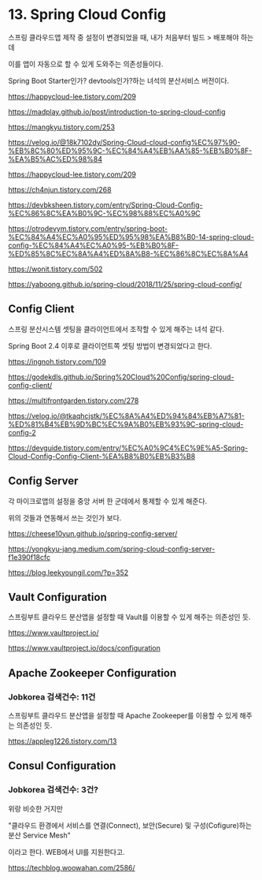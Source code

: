 

# 13. Spring Cloud Config

스프링 클라우드앱 제작 중 설정이 변경되었을 때, 내가 처음부터 빌드 > 배포해야 하는데

이를 앱이 자동으로 할 수 있게 도와주는 의존성들이다.

Spring Boot Starter인가? devtools인가?하는 녀석의 분산서비스 버전이다.

https://happycloud-lee.tistory.com/209

https://madplay.github.io/post/introduction-to-spring-cloud-config

https://mangkyu.tistory.com/253

https://velog.io/@18k7102dy/Spring-Cloud-cloud-config%EC%97%90-%EB%8C%80%ED%95%9C-%EC%84%A4%EB%AA%85-%EB%B0%8F-%EA%B5%AC%ED%98%84

https://happycloud-lee.tistory.com/209

https://ch4njun.tistory.com/268

https://devbksheen.tistory.com/entry/Spring-Cloud-Config-%EC%86%8C%EA%B0%9C-%EC%98%88%EC%A0%9C

https://otrodevym.tistory.com/entry/spring-boot-%EC%84%A4%EC%A0%95%ED%95%98%EA%B8%B0-14-spring-cloud-config-%EC%84%A4%EC%A0%95-%EB%B0%8F-%ED%85%8C%EC%8A%A4%ED%8A%B8-%EC%86%8C%EC%8A%A4

https://wonit.tistory.com/502

https://yaboong.github.io/spring-cloud/2018/11/25/spring-cloud-config/




## Config Client

스프링 분산시스템 셋팅을 클라이언트에서 조작할 수 있게 해주는 녀석 같다.

Spring Boot 2.4 이후로 클라이언트쪽 셋팅 방법이 변경되었다고 한다.

https://ingnoh.tistory.com/109

https://godekdls.github.io/Spring%20Cloud%20Config/spring-cloud-config-client/

https://multifrontgarden.tistory.com/278

https://velog.io/@tkaqhcjstk/%EC%8A%A4%ED%94%84%EB%A7%81-%ED%81%B4%EB%9D%BC%EC%9A%B0%EB%93%9C-spring-cloud-config-2

https://devguide.tistory.com/entry/%EC%A0%9C4%EC%9E%A5-Spring-Cloud-Config-Config-Client-%EA%B8%B0%EB%B3%B8



## Config Server

각 마이크로앱의 설정을 중앙 서버 한 군데에서 통제할 수 있게 해준다.

위의 것들과 연동해서 쓰는 것인가 보다.

https://cheese10yun.github.io/spring-config-server/

https://yongkyu-jang.medium.com/spring-cloud-config-server-f1e390f18cfc

https://blog.leekyoungil.com/?p=352



## Vault Configuration

스프링부트 클라우드 분산앱을 설정할 때 Vault를 이용할 수 있게 해주는 의존성인 듯.

https://www.vaultproject.io/

https://www.vaultproject.io/docs/configuration



## Apache Zookeeper Configuration

### Jobkorea 검색건수: 11건

스프링부트 클라우드 분산앱을 설정할 때 Apache Zookeeper를 이용할 수 있게 해주는 의존성인 듯.

https://appleg1226.tistory.com/13



## Consul Configuration

### Jobkorea 검색건수: 3건?

위랑 비슷한 거지만

"클라우드 환경에서 서비스를 연결(Connect), 보안(Secure) 및 구성(Cofigure)하는 분산 Service Mesh"

이라고 한다. WEB에서 UI를 지원한다고.

https://techblog.woowahan.com/2586/
